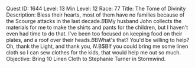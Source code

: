 Quest ID: 1644
Level: 13
Min Level: 12
Race: 77
Title: The Tome of Divinity
Description: Bless their hearts, most of them have no families because of the Scourge attacks in the last decade.$B$BMy husband John collects the materials for me to make the shirts and pants for the children, but I haven't even had time to do that. I've been too focused on keeping food on their plates, and a roof over their heads.$B$BWhat's that? You'd be willing to help? Oh, thank the Light, and thank you, $N.$B$BIf you could bring me some linen cloth so I can sew clothes for the kids, that would help me out so much.
Objective: Bring 10 Linen Cloth to Stephanie Turner in Stormwind.
